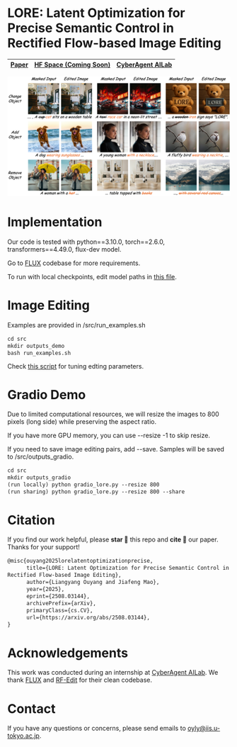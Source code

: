 <!-- <div align="center"> -->
  
# LORE: Latent Optimization for Precise Semantic Control in Rectified Flow-based Image Editing

[Paper](https://arxiv.org/abs/2508.03144) | [HF Space (Coming Soon)](https://github.com/oyly16/LORE) |[CyberAgent AILab](https://research.cyberagent.ai/)
-----------------------------|-----------------------------|-----------------------------

![LORE examples](figs/fig_1.png)


# Implementation

Our code is tested with python==3.10.0, torch==2.6.0, transformers==4.49.0, flux-dev model.

Go to [FLUX](https://github.com/black-forest-labs/flux) codebase for more requirements.

To run with local checkpoints, edit model paths in [this file](src/flux/util_lore.py). 


# Image Editing

Examples are provided in /src/run_examples.sh
```
cd src
mkdir outputs_demo
bash run_examples.sh
```

Check [this script](src/demo_lore.py) for tuning edting parameters.

# Gradio Demo

Due to limited computational resources, we will resize the images to 800 pixels (long side) while preserving the aspect ratio.

If you have more GPU memory, you can use --resize -1 to skip resize.

If you need to save image editing pairs, add --save. Samples will be saved to /src/outputs_gradio.
```
cd src
mkdir outputs_gradio
(run locally) python gradio_lore.py --resize 800
(run sharing) python gradio_lore.py --resize 800 --share
```

# Citation

If you find our work helpful, please **star 🌟** this repo and **cite 📑** our paper. Thanks for your support!

```
@misc{ouyang2025lorelatentoptimizationprecise,
      title={LORE: Latent Optimization for Precise Semantic Control in Rectified Flow-based Image Editing}, 
      author={Liangyang Ouyang and Jiafeng Mao},
      year={2025},
      eprint={2508.03144},
      archivePrefix={arXiv},
      primaryClass={cs.CV},
      url={https://arxiv.org/abs/2508.03144}, 
}
```

# Acknowledgements
This work was conducted during an internship at [CyberAgent AILab](https://research.cyberagent.ai/). We thank [FLUX](https://github.com/black-forest-labs/flux/tree/main) and [RF-Edit](https://github.com/wangjiangshan0725/RF-Solver-Edit) for their clean codebase.

# Contact
If you have any questions or concerns, please send emails to [oyly@iis.u-tokyo.ac.jp](oyly@iis.u-tokyo.ac.jp).
